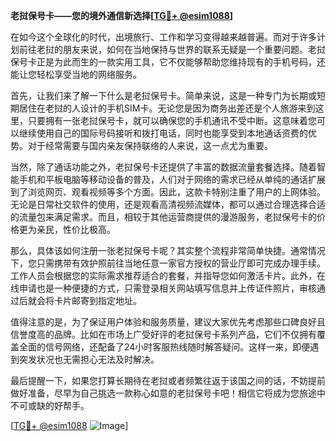 **老挝保号卡——您的境外通信新选择[[TG💪+ @esim1088](https://t.me/s/esim1088)]**

在如今这个全球化的时代，出境旅行、工作和学习变得越来越普遍。而对于许多计划前往老挝的朋友来说，如何在当地保持与世界的联系无疑是一个重要问题。老挝保号卡正是为此而生的一款实用工具，它不仅能够帮助您维持现有的手机号码，还能让您轻松享受当地的网络服务。

首先，让我们来了解一下什么是老挝保号卡。简单来说，这是一种专门为长期或短期居住在老挝的人设计的手机SIM卡。无论您是因为商务出差还是个人旅游来到这里，只要拥有一张老挝保号卡，就可以确保您的手机通讯不受中断。这意味着您可以继续使用自己的国际号码接听和拨打电话，同时也能享受到本地通话资费的优势。对于经常需要与国内亲友保持联络的人来说，这一点尤为重要。

当然，除了通话功能之外，老挝保号卡还提供了丰富的数据流量套餐选择。随着智能手机和平板电脑等移动设备的普及，人们对于网络的需求已经从单纯的通话扩展到了浏览网页、观看视频等多个方面。因此，这款卡特别注重了用户的上网体验。无论是日常社交软件的使用，还是观看高清视频流媒体，都可以通过合理选择合适的流量包来满足需求。而且，相较于其他运营商提供的漫游服务，老挝保号卡的价格更为亲民，性价比极高。

那么，具体该如何注册一张老挝保号卡呢？其实整个流程非常简单快捷。通常情况下，您只需携带有效护照前往当地任意一家官方授权的营业厅即可完成办理手续。工作人员会根据您的实际需求推荐适合的套餐，并指导您如何激活卡片。此外，在线申请也是一种便捷的方式，只需登录相关网站填写信息并上传证件照片，审核通过后就会将卡片邮寄到指定地址。

值得注意的是，为了保证用户体验和服务质量，建议大家优先考虑那些口碑良好且信誉度高的品牌。比如在市场上广受好评的老挝保号卡系列产品，它们不仅拥有覆盖全面的信号网络，还配备了24小时客服热线随时解答疑问。这样一来，即便遇到突发状况也无需担心无法及时解决。

最后提醒一下，如果您打算长期待在老挝或者频繁往返于该国之间的话，不妨提前做好准备，尽早为自己挑选一款称心如意的老挝保号卡吧！相信它将成为您旅途中不可或缺的好帮手。

[[TG💪+ @esim1088](https://t.me/s/esim1088) ![Image](https://i.postimg.cc/4NQfJmqS/Snipaste-2025-05-13-00-14-12.png)]